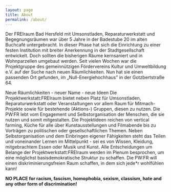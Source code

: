 ```yaml
---
layout: page
title: About
permalink: /about/
---
```



Der FREIraum Bad Hersfeld mit Umsonstladen, Reparaturwerkstatt und Begegnungsräumen war über 5 Jahre in der Badestube 20 im alten Buchcafé untergebracht. In dieser Phase hat sich die Einrichtung zu einer festen Institution mit breiter Anerkennung in der Stadtgesellschaft entwickelt. Doch sollten die bisherigen Räume kernsaniert und in Wohnparzellen umgebaut werden. Seit vielen Wochen war die Projektgruppe des gemeinnützigen Fördervereins Kultur und Umweltbildung e.V. auf der Suche nach neuen Räumlichkeiten. Nun hat sie einen passenden Ort gefunden, im „Null-Energiehochhaus" in der Gotzbertstraße 64.


Neue Räumlichkeiten  -  neuer Name - neue Ideen
Die Projektwerkstatt:FREIraum bietet neben Platz für Umsonstladen, Reparaturwerkstatt oder Veranstaltungen vor allem Raum für Mitmach-Projekte sowie für bestehende (Aktions-) Gruppen, diesen zu nutzen. Die PW:FR lebt vom Engagement und Selbstorganisation der Menschen, die sie nutzen und somit mitgestalten. Die Projektideen reichen von vertical farming, Küche für alle über Kunstausstellungen und Filmabende bis zu Vorträgen zu politischen oder gesellschaftlichen Themen.
Neben Selbstorganisation und dem Einbringen eigener Fähigkeiten steht das Teilen und voneinander Lernen im Mittelpunkt  -  sei es von Wissen, Kleidung, mitgebrachtem Essen oder Musik und Kunst.  Alle Entscheidungen um Belange der Projektwerkstatt:FREIraum werden im Plenum besprochen, um eine möglichst basisdemokratische Struktur zu schaffen.
Die PW:FR will einen diskriminierungsfreien Raum schaffen, in dem sich jede*r wohlfühlen kann!

**NO PLACE for racism, fascism, homophobia, sexism, classism, hate and any other form of discrimination!**
